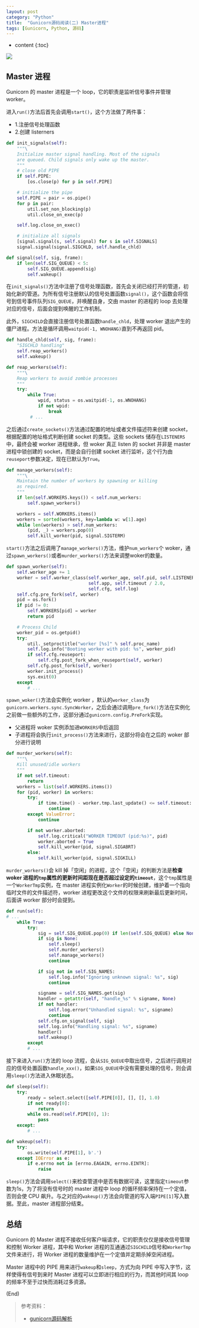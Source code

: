 ```yaml
---
layout: post
category: "Python"
title:  "Gunicorn源码阅读(二) Master进程"
tags: [Gunicorn, Python, 源码]
---
```


* content
{:toc}

![](https://picsum.photos/800/300/?image=257)




## Master 进程
Gunicorn 的 master 进程是一个 loop，它的职责是监听信号事件并管理worker。

进入`run()`方法后首先会调用`start()`，这个方法做了两件事：
- 1.注册信号处理函数
- 2.创建 listerners

```python
def init_signals(self):
    """\
    Initialize master signal handling. Most of the signals
    are queued. Child signals only wake up the master.
    """
    # close old PIPE
    if self.PIPE:
        [os.close(p) for p in self.PIPE]

    # initialize the pipe
    self.PIPE = pair = os.pipe()
    for p in pair:
        util.set_non_blocking(p)
        util.close_on_exec(p)

    self.log.close_on_exec()

    # initialize all signals
    [signal.signal(s, self.signal) for s in self.SIGNALS]
    signal.signal(signal.SIGCHLD, self.handle_chld)

def signal(self, sig, frame):
    if len(self.SIG_QUEUE) < 5:
        self.SIG_QUEUE.append(sig)
        self.wakeup()
```
在`init_signals()`方法中注册了信号处理函数，首先会关闭已经打开的管道，初始化新的管道。为所有信号注册默认的信号处置函数`signal()`，这个函数会将信号到信号事件队列`SIG_QUEUE`，并唤醒自身，交由 master 的进程的 loop 去处理对应的信号，后面会提到唤醒的工作机制。

此外，`SIGCHILD`会直接注册信号处置函数`handle_chld`，处理 worker 退出产生的僵尸进程。方法是循环调用`waitpid(-1, WNOHANG)`直到不再返回 pid。
```python
def handle_chld(self, sig, frame):
    "SIGCHLD handling"
    self.reap_workers()
    self.wakeup()

def reap_workers(self):
    """\
    Reap workers to avoid zombie processes
    """
    try:
        while True:
            wpid, status = os.waitpid(-1, os.WNOHANG)
            if not wpid:
                break
         # ...
```

之后通过`create_sockets()`方法通过配置的地址或者文件描述符来创建 socket，根据配置的地址格式判断创建 socket 的类型。这些 sockets 储存在`LISTENERS`中，最终会被 worker 进程继承，但 woker 真正 listen 的 socket 并非是 master 进程中锁创建的 socket，而是会自行创建 socket 进行监听，这个行为由`reuseport`参数决定，现在已默认为`True`。

```python
def manage_workers(self):
    """\
    Maintain the number of workers by spawning or killing
    as required.
    """
    if len(self.WORKERS.keys()) < self.num_workers:
        self.spawn_workers()

    workers = self.WORKERS.items()
    workers = sorted(workers, key=lambda w: w[1].age)
    while len(workers) > self.num_workers:
        (pid, _) = workers.pop(0)
        self.kill_worker(pid, signal.SIGTERM)
```
`start()`方法之后调用了`manage_workers()`方法，维护`num_workers`个 woker，通过`spawn_workers()`或者`murder_workers()`方法来调整woker的数量。

```python
def spawn_worker(self):
    self.worker_age += 1
    worker = self.worker_class(self.worker_age, self.pid, self.LISTENERS,
                               self.app, self.timeout / 2.0,
                               self.cfg, self.log)
    self.cfg.pre_fork(self, worker)
    pid = os.fork()
    if pid != 0:
        self.WORKERS[pid] = worker
        return pid

    # Process Child
    worker_pid = os.getpid()
    try:
        util._setproctitle("worker [%s]" % self.proc_name)
        self.log.info("Booting worker with pid: %s", worker_pid)
        if self.cfg.reuseport:
            self.cfg.post_fork_when_reuseport(self, worker)
        self.cfg.post_fork(self, worker)
        worker.init_process()
        sys.exit(0)
    except
        # ...
```
`spawn_woker()`方法会实例化 worker ，默认的`worker_class`为`gunicorn.workers.sync.SyncWorker`，之后会通过调用`pre_fork()`方法在实例化之前做一些额外的工作，这部分通过`gunicorn.config.PreFork`实现。
- 父进程将 woker 实例添加进`WORKERS`中后返回
- 子进程将会执行`init_process()`方法来进行，这部分将会在之后的 woker 部分进行说明

```python
def murder_workers(self):
    """\
    Kill unused/idle workers
    """
    if not self.timeout:
        return
    workers = list(self.WORKERS.items())
    for (pid, worker) in workers:
        try:
            if time.time() - worker.tmp.last_update() <= self.timeout:
                continue
        except ValueError:
            continue

        if not worker.aborted:
            self.log.critical("WORKER TIMEOUT (pid:%s)", pid)
            worker.aborted = True
            self.kill_worker(pid, signal.SIGABRT)
        else:
            self.kill_worker(pid, signal.SIGKILL)
```
`murder_workers()`会 kill 掉「空闲」的进程，这个「空闲」的判断方法是**检查 woker 进程的`tmp`属性的更新时间距现在是否超过设定的`timeout`**，这个`tmp`属性是一个`WorkerTmp`实例，在 master 进程实例化`Worker`的时候创建，维护着一个指向临时文件的文件描述符，worker 进程更改这个文件的权限来刷新最后更新时间，后面讲 worker 部分时会提到。

```python
def run(self):
# ...
    while True:
        try:
            sig = self.SIG_QUEUE.pop(0) if len(self.SIG_QUEUE) else None
            if sig is None:
                self.sleep()
                self.murder_workers()
                self.manage_workers()
                continue

            if sig not in self.SIG_NAMES:
                self.log.info("Ignoring unknown signal: %s", sig)
                continue

            signame = self.SIG_NAMES.get(sig)
            handler = getattr(self, "handle_%s" % signame, None)
            if not handler:
                self.log.error("Unhandled signal: %s", signame)
                continue
            self.cfg.on_signal(self, sig)
            self.log.info("Handling signal: %s", signame)
            handler()
            self.wakeup()
        except
        # ...
```
接下来进入`run()`方法的 loop 流程，会从`SIG_QUEUE`中取出信号，之后进行调用对应的信号处置函数`handle_xxx()`，如果`SIG_QUEUE`中没有需要处理的信号，则会调用`sleep()`方法进入休眠状态。

```python
def sleep(self):
    try:
        ready = select.select([self.PIPE[0]], [], [], 1.0)
        if not ready[0]:
            return
        while os.read(self.PIPE[0], 1):
            pass
    except:
        # ...

def wakeup(self):
    try:
        os.write(self.PIPE[1], b'.')
    except IOError as e:
        if e.errno not in [errno.EAGAIN, errno.EINTR]:
            raise
```
`sleep()`方法会调用`select()`来检查管道中是否有数据可读，这里指定`timeout`参数为1s，为了将没有信号时的 master 进程中 loop 的循环频率保持在一个定值，否则会使 CPU 飙升。与之对应的`wakeup()`方法会向管道的写入端`PIPE[1]`写入数据。至此，master 进程部分结束。

## 总结
Gunicorn 的 Master 进程不接收任何客户端请求，它的职责仅仅是接收信号管理和控制 Worker 进程，其中和 Worker 进程的互通通过`SIGCHILD`信号和`WorkerTmp`文件来进行，将 Worker 进程的数量维护在一个定值并定期杀掉空闲进程。

Master 进程中的 PIPE 用来进行`wakeup`和`sleep`，方式为向 PIPE 中写入字节，这样使得有信号到来时 Master 进程可以立即进行相应的行为，而其他时间其 loop 的频率不至于过快而消耗过多资源。

(End)

> 参考资料：
> - [gunicorn源码解析](https://github.com/Junnplus/blog/issues/9)

